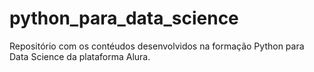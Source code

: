 # python_para_data_science
Repositório com os contéudos desenvolvidos na formação Python para Data Science da plataforma Alura.
